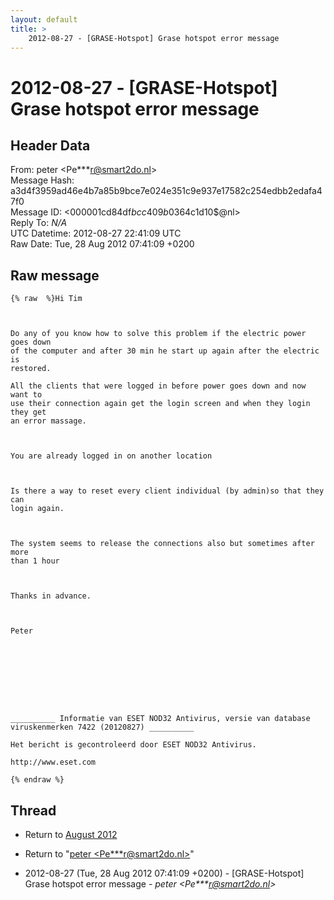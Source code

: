 ```yaml
---
layout: default
title: >
    2012-08-27 - [GRASE-Hotspot] Grase hotspot error message
---
```


# 2012-08-27 - [GRASE-Hotspot] Grase hotspot error message

## Header Data

From: peter \<Pe***r@smart2do.nl\><br>
Message Hash: a3d4f3959ad46e4b7a85b9bce7e024e351c9e937e17582c254edbb2edafa47f0<br>
Message ID: \<000001cd84df$bcc409b0$364c1d10$@nl\><br>
Reply To: _N/A_<br>
UTC Datetime: 2012-08-27 22:41:09 UTC<br>
Raw Date: Tue, 28 Aug 2012 07:41:09 +0200<br>

## Raw message

```
{% raw  %}Hi Tim 

 

Do any of you know how to solve this problem if the electric power goes down
of the computer and after 30 min he start up again after the electric is
restored.

All the clients that were logged in before power goes down and now want to
use their connection again get the login screen and when they login they get
an error massage.

 

You are already logged in on another location

 

Is there a way to reset every client individual (by admin)so that they can
login again.

 

The system seems to release the connections also but sometimes after more
than 1 hour

 

Thanks in advance.

 

Peter

 

 

 



__________ Informatie van ESET NOD32 Antivirus, versie van database
viruskenmerken 7422 (20120827) __________

Het bericht is gecontroleerd door ESET NOD32 Antivirus.

http://www.eset.com

{% endraw %}
```

## Thread

+ Return to [August 2012](/archive/2012/08)

+ Return to "[peter <Pe***r<span>@</span>smart2do.nl>](/authors/pe___r_at_smart2do_nl)"

+ 2012-08-27 (Tue, 28 Aug 2012 07:41:09 +0200) - [GRASE-Hotspot] Grase hotspot error message - _peter \<Pe***r@smart2do.nl\>_

